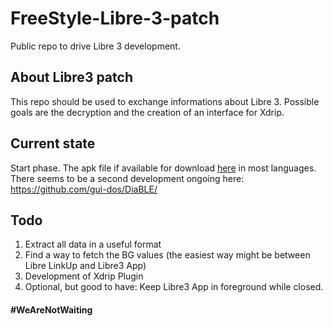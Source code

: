 # FreeStyle-Libre-3-patch
Public repo to drive Libre 3 development.

## About Libre3 patch
This repo should be used to exchange informations about Libre 3. Possible goals are the decryption and the creation of an interface for Xdrip.

## Current state
Start phase. The apk file if available for download [here](https://apkpure.com/de/search?q=libre+3) in most languages. There seems to be a second development ongoing here: https://github.com/gui-dos/DiaBLE/

## Todo
1. Extract all data in a useful format
2. Find a way to fetch the BG values (the easiest way might be between Libre LinkUp and Libre3 App)
3. Development of Xdrip Plugin
4. Optional, but good to have: Keep Libre3 App in foreground while closed.


#### #WeAreNotWaiting
